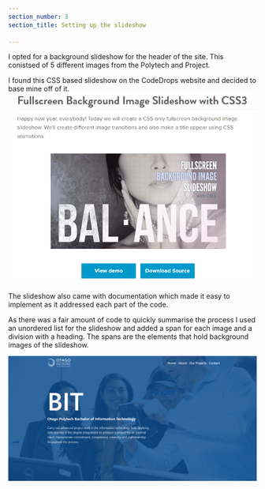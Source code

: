 ```yaml
---
section_number: 3
section_title: Setting up the slideshow

---
```


I opted for a background slideshow for the header of the site. This conistsed of 5 different images from the Polytech and Project.

I found this CSS based slideshow on the CodeDrops website and decided to base mine off of it.
![Site Animation](slideshow.PNG)

The slideshow also came with documentation which made it easy to implement as it addressed each part of the code.

As there was a fair amount of code to quickly summarise the process I used an unordered list for the slideshow and added a span for each image and a division with a heading. The spans are the elements that hold background images of the slideshow.

<script src="https://snipsave.com/embed/N08mq1J7EIbzfm15lC.js"></script>


![Site Animation](theanimation.PNG)
